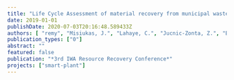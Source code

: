 ```yaml
---
title: "Life Cycle Assessment of material recovery from municipal wastewater: circular economy with environmental benefits?"
date: 2019-01-01
publishDate: 2020-07-03T20:16:48.589433Z
authors: [ "remy", "Misiukas, J.", "Lahaye, C.", "Jucnic-Zonta, Z.", "Baeza, J.", "Frison, N.", "Ferreira, B.", "Gorostegi, N.", "Ponsa, S.", "Colon, J.", "Enriques, L." ]
publication_types: ["0"]
abstract: ""
featured: false
publication: "*3rd IWA Resource Recovery Conference*"
projects: ["smart-plant"]
---
```



